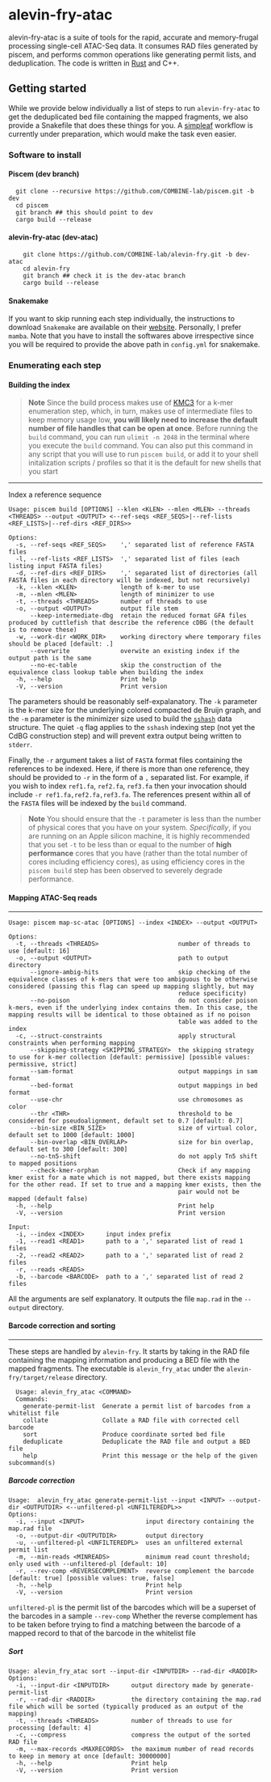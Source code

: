 # alevin-fry-atac

alevin-fry-atac is a suite of tools for the rapid, accurate and memory-frugal processing single-cell ATAC-Seq data. It consumes RAD files generated by piscem, and performs common operations like generating permit lists, and deduplication. The code is written in [Rust](https://www.rust-lang.org) and C++.

## Getting started
While we provide below individually a list of steps to run `alevin-fry-atac` to get the deduplicated bed file containing the mapped fragments, we also provide a Snakefile that does these things for you. A [simpleaf](https://github.com/COMBINE-lab/simpleaf) workflow is currently under preparation, which would make the task even easier.

### Software to install

#### Piscem (dev branch)
```
  git clone --recursive https://github.com/COMBINE-lab/piscem.git -b dev
  cd piscem
  git branch ## this should point to dev
  cargo build --release
```

#### alevin-fry-atac (dev-atac)
```
    git clone https://github.com/COMBINE-lab/alevin-fry.git -b dev-atac
    cd alevin-fry
    git branch ## check it is the dev-atac branch
    cargo build --release
```

#### Snakemake
If you want to skip running each step individually, the instructions to download `Snakemake` are available on their [website](https://snakemake.readthedocs.io/en/stable/getting_started/installation.html). Personally, I prefer `mamba`. Note that you have to install the softwares above irrespective since you will be required to provide the above path in `config.yml` for snakemake.


### Enumerating each step

#### Building the index

> **Note**
> Since the build process makes use of [KMC3](https://github.com/refresh-bio/KMC) for a k-mer enumeration step, which, in turn, makes use of intermediate files to keep memory usage low, **you will likely need to increase the default number of file handles that can be open at once**.  Before running the `build` command, you can run `ulimit -n 2048` in the terminal where you execute the `build` command.  You can also put this command in any script that you will use to run `piscem build`, or add it to your shell initalization scripts / profiles so that it is the default for new shells that you start

---
Index a reference sequence
```
Usage: piscem build [OPTIONS] --klen <KLEN> --mlen <MLEN> --threads <THREADS> --output <OUTPUT> <--ref-seqs <REF_SEQS>|--ref-lists <REF_LISTS>|--ref-dirs <REF_DIRS>>

Options:
  -s, --ref-seqs <REF_SEQS>    ',' separated list of reference FASTA files
  -l, --ref-lists <REF_LISTS>  ',' separated list of files (each listing input FASTA files)
  -d, --ref-dirs <REF_DIRS>    ',' separated list of directories (all FASTA files in each directory will be indexed, but not recursively)
  -k, --klen <KLEN>            length of k-mer to use
  -m, --mlen <MLEN>            length of minimizer to use
  -t, --threads <THREADS>      number of threads to use
  -o, --output <OUTPUT>        output file stem
      --keep-intermediate-dbg  retain the reduced format GFA files produced by cuttlefish that describe the reference cDBG (the default is to remove these)
  -w, --work-dir <WORK_DIR>    working directory where temporary files should be placed [default: .]
      --overwrite              overwite an existing index if the output path is the same
      --no-ec-table            skip the construction of the equivalence class lookup table when building the index
  -h, --help                   Print help
  -V, --version                Print version
```

The parameters should be reasonably self-expalanatory.  The `-k` parameter is the k-mer size for the underlying colored compacted de Bruijn graph, and the `-m` parameter is the minimizer size used to build the [`sshash`](https://github.com/jermp/sshash) data structure.  The quiet `-q` flag applies to the `sshash` indexing step (not yet the CdBG construction step) and will prevent extra output being written to `stderr`.

Finally, the `-r` argument takes a list of `FASTA` format files containing the references to be indexed.  Here, if there is more than one reference, they should be provided to `-r` in the form of a `,` separated list.  For example, if you wish to index `ref1.fa`, `ref2.fa`, `ref3.fa` then your invocation should include `-r ref1.fa,ref2.fa,ref3.fa`.  The references present within all of the `FASTA` files will be indexed by the `build` command.

> **Note**
> You should ensure that the `-t` parameter is less than the number of physical cores that you have on your system. _Specifically_, if you are running on an Apple silicon machine, it is highly recommended that you set `-t` to be less than or equal to the number of **high performance** cores that you have (rather than the total number of cores including efficiency cores), as using efficiency cores in the `piscem build` step has been observed to severely degrade performance.

#### Mapping ATAC-Seq reads
---
```
Usage: piscem map-sc-atac [OPTIONS] --index <INDEX> --output <OUTPUT>

Options:
  -t, --threads <THREADS>                      number of threads to use [default: 16]
  -o, --output <OUTPUT>                        path to output directory
      --ignore-ambig-hits                      skip checking of the equivalence classes of k-mers that were too ambiguous to be otherwise considered (passing this flag can speed up mapping slightly, but may
                                               reduce specificity)
      --no-poison                              do not consider poison k-mers, even if the underlying index contains them. In this case, the mapping results will be identical to those obtained as if no poison
                                               table was added to the index
  -c, --struct-constraints                     apply structural constraints when performing mapping
      --skipping-strategy <SKIPPING_STRATEGY>  the skipping strategy to use for k-mer collection [default: permissive] [possible values: permissive, strict]
      --sam-format                             output mappings in sam format
      --bed-format                             output mappings in bed format
      --use-chr                                use chromosomes as color
      --thr <THR>                              threshold to be considered for pseudoalignment, default set to 0.7 [default: 0.7]
      --bin-size <BIN_SIZE>                    size of virtual color, default set to 1000 [default: 1000]
      --bin-overlap <BIN_OVERLAP>              size for bin overlap, default set to 300 [default: 300]
      --no-tn5-shift                           do not apply Tn5 shift to mapped positions
      --check-kmer-orphan                      Check if any mapping kmer exist for a mate which is not mapped, but there exists mapping for the other read. If set to true and a mapping kmer exists, then the
                                               pair would not be mapped (default false)
  -h, --help                                   Print help
  -V, --version                                Print version

Input:
  -i, --index <INDEX>      input index prefix
  -1, --read1 <READ1>      path to a ',' separated list of read 1 files
  -2, --read2 <READ2>      path to a ',' separated list of read 2 files
  -r, --reads <READS>
  -b, --barcode <BARCODE>  path to a ',' separated list of read 2 files
```
All the arguments are self explanatory. It outputs the file `map.rad` in the `--output` directory.

#### Barcode correction and sorting
---
These steps are handled by `alevin-fry`. It starts by taking in the RAD file containing the mapping information and producing a BED file with the mapped fragments. The executable is `alevin_fry_atac` under the `alevin-fry/target/release` directory.
```
  Usage: alevin_fry_atac <COMMAND>
  Commands:
    generate-permit-list  Generate a permit list of barcodes from a whitelist file
    collate               Collate a RAD file with corrected cell barcode
    sort                  Produce coordinate sorted bed file
    deduplicate           Deduplicate the RAD file and output a BED file
    help                  Print this message or the help of the given subcommand(s)
```
##### Barcode correction
```
Usage:  alevin_fry_atac generate-permit-list --input <INPUT> --output-dir <OUTPUTDIR> <--unfiltered-pl <UNFILTEREDPL>>
Options:
  -i, --input <INPUT>                 input directory containing the map.rad file
  -o, --output-dir <OUTPUTDIR>        output directory
  -u, --unfiltered-pl <UNFILTEREDPL>  uses an unfiltered external permit list
  -m, --min-reads <MINREADS>          minimum read count threshold; only used with --unfiltered-pl [default: 10]
  -r, --rev-comp <REVERSECOMPLEMENT>  reverse complement the barcode [default: true] [possible values: true, false]
  -h, --help                          Print help
  -V, --version                       Print version
```
`unfiltered-pl` is the permit list of the barcodes which will be a superset of the barcodes in a sample
`--rev-comp` Whether the reverse complement has to be taken before trying to find a matching between the barcode of a mapped record to that of the barcode in the whitelist file

##### Sort
```
Usage: alevin_fry_atac sort --input-dir <INPUTDIR> --rad-dir <RADDIR>
Options:
  -i, --input-dir <INPUTDIR>      output directory made by generate-permit-list
  -r, --rad-dir <RADDIR>          the directory containing the map.rad file which will be sorted (typically produced as an output of the mapping)
  -t, --threads <THREADS>         number of threads to use for processing [default: 4]
  -c, --compress                  compress the output of the sorted RAD file
  -m, --max-records <MAXRECORDS>  the maximum number of read records to keep in memory at once [default: 30000000]
  -h, --help                      Print help
  -V, --version                   Print version
```
